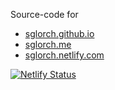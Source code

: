 Source-code for
- [sglorch.github.io](https://sglorch.github.io/)
- [sglorch.me](https://sglorch.me/)
- [sglorch.netlify.com](https://sglorch.netlify.com/)

[![Netlify Status](https://api.netlify.com/api/v1/badges/24e21600-9816-4767-9bb8-321bb0cb2812/deploy-status)](https://app.netlify.com/sites/sglorch/deploys)
